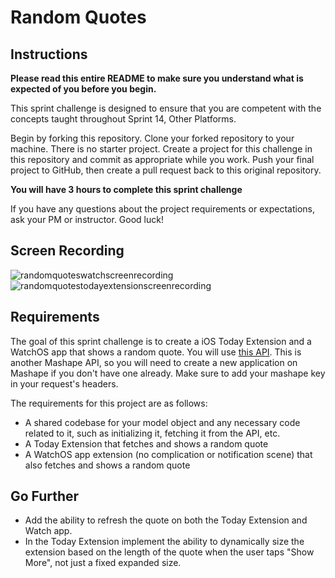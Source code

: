 # Random Quotes

## Instructions

**Please read this entire README to make sure you understand what is expected of you before you begin.**

This sprint challenge is designed to ensure that you are competent with the concepts taught throughout Sprint 14, Other Platforms.

Begin by forking this repository. Clone your forked repository to your machine. There is no starter project. Create a project for this challenge in this repository and commit as appropriate while you work. Push your final project to GitHub, then create a pull request back to this original repository.

**You will have 3 hours to complete this sprint challenge**

If you have any questions about the project requirements or expectations, ask your PM or instructor. Good luck!

## Screen Recording

![randomquoteswatchscreenrecording](https://user-images.githubusercontent.com/16965587/47554459-99303e00-d8c6-11e8-9572-68c08e794e07.gif)
![randomquotestodayextensionscreenrecording](https://user-images.githubusercontent.com/16965587/47554458-99303e00-d8c6-11e8-9b24-ebafb2f0e333.gif)

## Requirements

The goal of this sprint challenge is to create a iOS Today Extension and a WatchOS app that shows a random quote. You will use [this API](https://market.mashape.com/andruxnet/random-famous-quotes). This is another Mashape API, so you will need to create a new application on Mashape if you don't have one already. Make sure to add your mashape key in your request's headers.

The requirements for this project are as follows:

- A shared codebase for your model object and any necessary code related to it, such as initializing it, fetching it from the API, etc.
- A Today Extension that fetches and shows a random quote
- A WatchOS app extension (no complication or notification scene) that also fetches and shows a random quote

## Go Further

* Add the ability to refresh the quote on both the Today Extension and Watch app.
* In the Today Extension implement the ability to dynamically size the extension based on the length of the quote when the user taps "Show More", not just a fixed expanded size.
